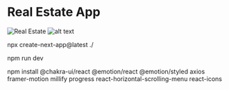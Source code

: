 # Real Estate App

![Real Estate](https://i.ibb.co/jTW4bFC/image.png)
![alt text]([https://github.com/prasannanimbalkar/Real-Estate-App-Next.js/blob//master/project-images/disp.jpg?raw=true)



<!-- commands  -->

npx create-next-app@latest ./

npm run dev

npm install @chakra-ui/react @emotion/react @emotion/styled axios framer-motion millify progress react-horizontal-scrolling-menu react-icons


